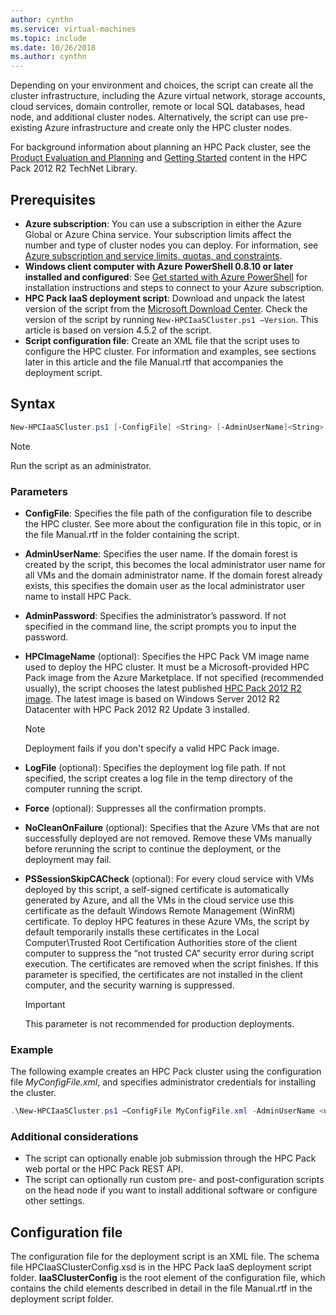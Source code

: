 ```yaml
---
author: cynthn
ms.service: virtual-machines
ms.topic: include
ms.date: 10/26/2018
ms.author: cynthn
---
```





Depending on your environment and choices, the script can create all the cluster infrastructure, including the Azure virtual network, storage accounts, cloud services, domain controller, remote or local SQL databases, head node, and additional cluster nodes. Alternatively, the script can use pre-existing Azure infrastructure and create only the HPC cluster nodes.

For background information about planning an HPC Pack cluster, see the [Product Evaluation and Planning](https://technet.microsoft.com/library/jj899596.aspx) and [Getting Started](https://technet.microsoft.com/library/jj899590.aspx) content in the HPC Pack 2012 R2 TechNet Library.

## Prerequisites
* **Azure subscription**: You can use a subscription in either the Azure Global or Azure China service. Your subscription limits affect the number and type of cluster nodes you can deploy. For information, see [Azure subscription and service limits, quotas, and constraints](../articles/azure-subscription-service-limits.md).
* **Windows client computer with Azure PowerShell 0.8.10 or later installed and configured**: See [Get started with Azure PowerShell](/powershell/azureps-cmdlets-docs) for installation instructions and steps to connect to your Azure subscription.
* **HPC Pack IaaS deployment script**: Download and unpack the latest version of the script from the [Microsoft Download Center](https://www.microsoft.com/download/details.aspx?id=44949). Check the version of the script by running `New-HPCIaaSCluster.ps1 –Version`. This article is based on version 4.5.2 of the script.
* **Script configuration file**: Create an XML file that the script uses to configure the HPC cluster. For information and examples, see sections later in this article and the file Manual.rtf that accompanies the deployment script.

## Syntax
```PowerShell
New-HPCIaaSCluster.ps1 [-ConfigFile] <String> [-AdminUserName]<String> [[-AdminPassword] <String>] [[-HPCImageName] <String>] [[-LogFile] <String>] [-Force] [-NoCleanOnFailure] [-PSSessionSkipCACheck] [<CommonParameters>]
```
> [!NOTE]
> Run the script as an administrator.
> 
> 

### Parameters
* **ConfigFile**: Specifies the file path of the configuration file to describe the HPC cluster. See more about the configuration file in this topic, or in the file Manual.rtf in the folder containing the script.
* **AdminUserName**: Specifies the user name. If the domain forest is created by the script, this becomes the local administrator user name for all VMs and the domain administrator name. If the domain forest already exists, this specifies the domain user as the local administrator user name to install HPC Pack.
* **AdminPassword**: Specifies the administrator’s password. If not specified in the command line, the script prompts you to input the password.
* **HPCImageName** (optional): Specifies the HPC Pack VM image name used to deploy the HPC cluster. It must be a Microsoft-provided HPC Pack image from the Azure Marketplace. If not specified (recommended usually), the script chooses the latest published [HPC Pack 2012 R2 image](https://azure.microsoft.com/marketplace/partners/microsoft/hpcpack2012r2onwindowsserver2012r2/). The latest image is based on Windows Server 2012 R2 Datacenter with HPC Pack 2012 R2 Update 3 installed.
  
  > [!NOTE]
  > Deployment fails if you don't specify a valid HPC Pack image.
  > 
  > 
* **LogFile** (optional): Specifies the deployment log file path. If not specified, the script creates a log file in the temp directory of the computer running the script.
* **Force** (optional): Suppresses all the confirmation prompts.
* **NoCleanOnFailure** (optional): Specifies that the Azure VMs that are not successfully deployed are not removed. Remove these VMs manually before rerunning the script to continue the deployment, or the deployment may fail.
* **PSSessionSkipCACheck** (optional): For every cloud service with VMs deployed by this script, a self-signed certificate is automatically generated by Azure, and all the VMs in the cloud service use this certificate as the default Windows Remote Management (WinRM) certificate. To deploy HPC features in these Azure VMs, the script by default temporarily installs these certificates in the Local Computer\\Trusted Root Certification Authorities store of the client computer to suppress the “not trusted CA” security error during script execution. The certificates are removed when the script finishes. If this parameter is specified, the certificates are not installed in the client computer, and the security warning is suppressed.
  
  > [!IMPORTANT]
  > This parameter is not recommended for production deployments.
  > 
  > 

### Example
The following example creates an HPC Pack cluster using the
configuration file *MyConfigFile.xml*, and specifies administrator
credentials for installing the cluster.

```PowerShell
.\New-HPCIaaSCluster.ps1 –ConfigFile MyConfigFile.xml -AdminUserName <username> –AdminPassword <password>
```

### Additional considerations
* The script can optionally enable job submission through the HPC Pack web portal or the HPC Pack REST API.
* The script can optionally run custom pre- and post-configuration scripts on the head node if you want to install additional software or configure other settings.

## Configuration file
The configuration file for the deployment script is an XML
file. The schema file HPCIaaSClusterConfig.xsd is in the HPC Pack IaaS
deployment script folder. **IaaSClusterConfig** is the root element of
the configuration file, which contains the child elements described in
detail in the file Manual.rtf in the deployment script folder.

